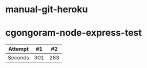 # manual-git-heroku
# cgongoram-node-express-test

| Attempt | #1 | #2 |
| :---: | :---: | :---: |
| Seconds | 301 | 283 |
